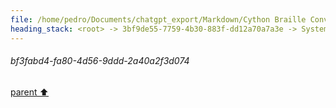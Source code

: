 ```yaml
---
file: /home/pedro/Documents/chatgpt_export/Markdown/Cython Braille Converter.md
heading_stack: <root> -> 3bf9de55-7759-4b30-883f-dd12a70a7a3e -> System -> bf3fabd4-fa80-4d56-9ddd-2a40a2f3d074
---
```

###### bf3fabd4-fa80-4d56-9ddd-2a40a2f3d074
[parent ⬆️](#3bf9de55-7759-4b30-883f-dd12a70a7a3e)
